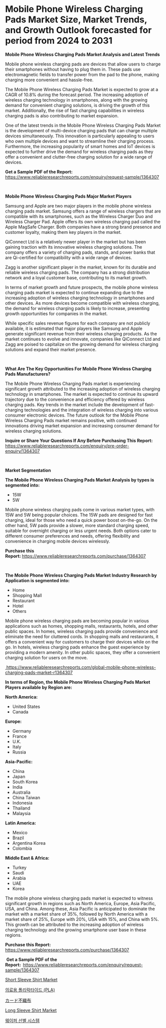 <p><h1>Mobile Phone Wireless Charging Pads Market Size, Market Trends, and Growth Outlook forecasted for period from 2024 to 2031</h1></p><p><strong>Mobile Phone Wireless Charging Pads Market Analysis and Latest Trends</strong></p>
<p><p>Mobile phone wireless charging pads are devices that allow users to charge their smartphones without having to plug them in. These pads use electromagnetic fields to transfer power from the pad to the phone, making charging more convenient and hassle-free.</p><p>The Mobile Phone Wireless Charging Pads Market is expected to grow at a CAGR of 10.8% during the forecast period. The increasing adoption of wireless charging technology in smartphones, along with the growing demand for convenient charging solutions, is driving the growth of this market. Additionally, the rise of fast charging capabilities in wireless charging pads is also contributing to market expansion.</p><p>One of the latest trends in the Mobile Phone Wireless Charging Pads Market is the development of multi-device charging pads that can charge multiple devices simultaneously. This innovation is particularly appealing to users who own multiple devices and want to streamline their charging process. Furthermore, the increasing popularity of smart homes and IoT devices is expected to further drive the demand for wireless charging pads as they offer a convenient and clutter-free charging solution for a wide range of devices.</p></p>
<p><strong>Get a Sample PDF of the Report:&nbsp;</strong> <a href="https://www.reliableresearchreports.com/enquiry/request-sample/1364307">https://www.reliableresearchreports.com/enquiry/request-sample/1364307</a></p>
<p>&nbsp;</p>
<p><strong>Mobile Phone Wireless Charging Pads Major Market Players</strong></p>
<p><p>Samsung and Apple are two major players in the mobile phone wireless charging pads market. Samsung offers a range of wireless chargers that are compatible with its smartphones, such as the Wireless Charger Duo and Wireless Charger Pad. Apple offers its own wireless charging pad called the Apple MagSafe Charger. Both companies have a strong brand presence and customer loyalty, making them key players in the market.</p><p>QiConnect Ltd is a relatively newer player in the market but has been gaining traction with its innovative wireless charging solutions. The company offers a variety of charging pads, stands, and power banks that are Qi-certified for compatibility with a wide range of devices.</p><p>Zagg is another significant player in the market, known for its durable and reliable wireless charging pads. The company has a strong distribution network and a loyal customer base, contributing to its market growth.</p><p>In terms of market growth and future prospects, the mobile phone wireless charging pads market is expected to continue expanding due to the increasing adoption of wireless charging technology in smartphones and other devices. As more devices become compatible with wireless charging, the demand for wireless charging pads is likely to increase, presenting growth opportunities for companies in the market.</p><p>While specific sales revenue figures for each company are not publicly available, it is estimated that major players like Samsung and Apple generate significant revenue from their wireless charging products. As the market continues to evolve and innovate, companies like QiConnect Ltd and Zagg are poised to capitalize on the growing demand for wireless charging solutions and expand their market presence.</p></p>
<p>&nbsp;</p>
<p><strong>What Are The Key Opportunities For Mobile Phone Wireless Charging Pads Manufacturers?</strong></p>
<p><p>The Mobile Phone Wireless Charging Pads market is experiencing significant growth attributed to the increasing adoption of wireless charging technology in smartphones. The market is expected to continue its upward trajectory due to the convenience and efficiency offered by wireless charging pads. Key trends in the market include the development of fast-charging technologies and the integration of wireless charging into various consumer electronic devices. The future outlook for the Mobile Phone Wireless Charging Pads market remains positive, with continued innovations driving market expansion and increasing consumer demand for wireless charging solutions.</p></p>
<p><strong>Inquire or Share Your Questions If Any Before Purchasing This Report:</strong> <a href="https://www.reliableresearchreports.com/enquiry/pre-order-enquiry/1364307">https://www.reliableresearchreports.com/enquiry/pre-order-enquiry/1364307</a></p>
<p>&nbsp;</p>
<p><strong>Market Segmentation</strong></p>
<p><strong>The Mobile Phone Wireless Charging Pads Market Analysis by types is segmented into:</strong></p>
<p><ul><li>15W</li><li>5W</li></ul></p>
<p><p>Mobile phone wireless charging pads come in various market types, with 15W and 5W being popular choices. The 15W pads are designed for fast charging, ideal for those who need a quick power boost on-the-go. On the other hand, 5W pads provide a slower, more standard charging speed, suitable for overnight charging or less urgent needs. Both options cater to different consumer preferences and needs, offering flexibility and convenience in charging mobile devices wirelessly.</p></p>
<p><strong>Purchase this Report:&nbsp;</strong><a href="https://www.reliableresearchreports.com/purchase/1364307">https://www.reliableresearchreports.com/purchase/1364307</a></p>
<p>&nbsp;</p>
<p><strong>The Mobile Phone Wireless Charging Pads Market Industry Research by Application is segmented into:</strong></p>
<p><ul><li>Home</li><li>Shopping Mall</li><li>Restaurant</li><li>Hotel</li><li>Others</li></ul></p>
<p><p>Mobile phone wireless charging pads are becoming popular in various applications such as homes, shopping malls, restaurants, hotels, and other public spaces. In homes, wireless charging pads provide convenience and eliminate the need for cluttered cords. In shopping malls and restaurants, it offers a convenient way for customers to charge their devices while on the go. In hotels, wireless charging pads enhance the guest experience by providing a modern amenity. In other public spaces, they offer a convenient charging solution for users on the move.</p></p>
<p><a href="https://www.reliableresearchreports.com/global-mobile-phone-wireless-charging-pads-market-r1364307">&nbsp;https://www.reliableresearchreports.com/global-mobile-phone-wireless-charging-pads-market-r1364307</a></p>
<p><strong>In terms of Region, the Mobile Phone Wireless Charging Pads Market Players available by Region are:</strong></p>
<p>
    <p> <strong> North America: </strong>
        <ul>
            <li>United States</li>
            <li>Canada</li>
        </ul>
        </p> 
    <p> <strong> Europe: </strong>
        <ul>
            <li>Germany</li>
            <li>France</li>
            <li>U.K.</li>
            <li>Italy</li>
            <li>Russia</li>
        </ul>
        </p> 
    <p> <strong> Asia-Pacific: </strong>
        <ul>
            <li>China</li>
            <li>Japan</li>
            <li>South Korea</li>
            <li>India</li>
            <li>Australia</li>
            <li>China Taiwan</li>
            <li>Indonesia</li>
            <li>Thailand</li>
            <li>Malaysia</li>
        </ul>
        </p> 
    <p> <strong> Latin America: </strong>
        <ul>
            <li>Mexico</li>
            <li>Brazil</li>
            <li>Argentina Korea</li>
            <li>Colombia</li>
        </ul>
        </p> 
    <p> <strong> Middle East & Africa: </strong>
        <ul>
            <li>Turkey</li>
            <li>Saudi</li>
            <li>Arabia</li>
            <li>UAE</li>
            <li>Korea</li>
        </ul>
    </p>
    </p>
<p><p>The mobile phone wireless charging pads market is expected to witness significant growth in regions such as North America, Europe, Asia Pacific, USA, and China. Among these, Asia Pacific is anticipated to dominate the market with a market share of 35%, followed by North America with a market share of 25%, Europe with 20%, USA with 15%, and China with 5%. This growth can be attributed to the increasing adoption of wireless charging technology and the growing smartphone user base in these regions.</p></p>
<p><strong>Purchase this Report: </strong><a href="https://www.reliableresearchreports.com/purchase/1364307">https://www.reliableresearchreports.com/purchase/1364307</a></p>
<p>&nbsp;<strong>Get a Sample PDF of the Report:&nbsp;&nbsp;</strong><a href="https://www.reliableresearchreports.com/enquiry/request-sample/1364307">https://www.reliableresearchreports.com/enquiry/request-sample/1364307</a></p>
<p><strong></strong></p>
<p><p><a href="https://github.com/zmnbyevx75/Market-Research-Report-List-1/blob/main/short-sleeve-shirt-market.md">Short Sleeve Shirt Market</a></p><p><a href="https://medium.com/@stanleylyittle554467/%EC%9D%98%EB%A3%8C%EC%9A%A9-%ED%94%8C%EB%9D%BC%EC%9D%B4%EB%93%9C-pla-%EC%8B%9C%EC%9E%A5-%EA%B7%9C%EB%AA%A8%EB%8A%94-%EC%97%B0%ED%8F%89%EA%B7%A0-%EC%84%B1%EC%9E%A5%ED%95%98%EA%B3%A0-%EC%9E%88%EC%9C%BC%EB%A9%B0-%EC%9D%B4-%EB%B3%B4%EA%B3%A0%EC%84%9C%EB%8A%94-%EC%8B%9C%EC%9E%A5-%EC%84%B8%EB%B6%84%ED%99%94-%EC%84%B1%EC%9E%A5-%EB%B0%8F-2024%EB%85%84%EB%B6%80%ED%84%B0-2031%EB%85%84%EA%B9%8C%EC%A7%80%EC%9D%98-%EC%98%88%EC%B8%A1-%EB%B6%84%EC%84%9D%EC%9D%84-%EB%8B%A4%EB%A3%B9%EB%8B%88%EB%8B%A4-cf500384a520">의료용 폴리락타이드 (PLA)</a></p><p><a href="https://github.com/DanykaKilback/Market-Research-Report-List-1/blob/main/8055104145550.md">カード不織布</a></p><p><a href="https://github.com/kmatchooka/Market-Research-Report-List-1/blob/main/long-sleeve-shirt-market.md">Long Sleeve Shirt Market</a></p><p><a href="https://github.com/solomonbode85/Market-Research-Report-List-1/blob/main/2929637153947.md">웨이퍼 선별 시스템</a></p></p>